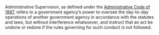 Administrative Supervision, as defined under the [Administrative Code of 1987](./index.md), refers to a government agency’s power to oversee the day-to-day operations of another government agency in accordance with the statutes and laws, but without interference whatsoever, and instruct that an act be undone or redone if the rules governing for such conduct is not followed.
